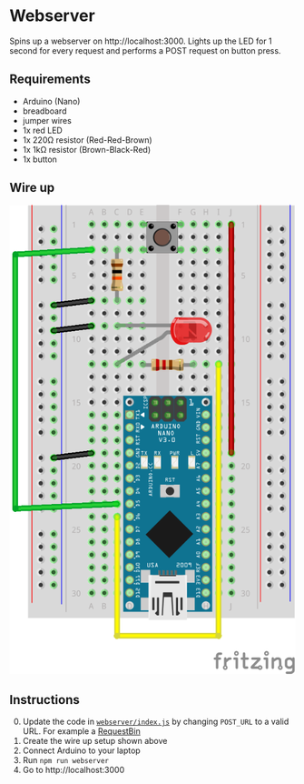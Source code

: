 # Webserver

Spins up a webserver on http://localhost:3000. Lights up the LED for 1 second for every request and performs a POST request on button press.

## Requirements

- Arduino (Nano)
- breadboard
- jumper wires
- 1x red LED 
- 1x 220Ω resistor (Red-Red-Brown)
- 1x 1kΩ resistor (Brown-Black-Red)
- 1x button

## Wire up

![](../nano-button-led_bb.png)

## Instructions

0. Update the code in [`webserver/index.js`](index.js) by changing `POST_URL` to a valid URL. For example a [RequestBin](https://requestb.in)
1. Create the wire up setup shown above
2. Connect Arduino to your laptop
3. Run `npm run webserver`
4. Go to http://localhost:3000

